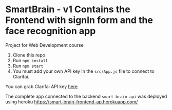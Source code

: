 
# SmartBrain - v1 Contains the Frontend with signIn form and the face recognition app
Project for Web Development course

1. Clone this repo
2. Run `npm install`
3. Run `npm start`
4. You must add your own API key in the `src/App.js` file to connect to Clarifai.

You can grab Clarifai API key [here](https://www.clarifai.com/)

The complete app connected to the backend `smart-brain-api` was deployed using heroku https://smart-brain-frontend-ap.herokuapp.com/
